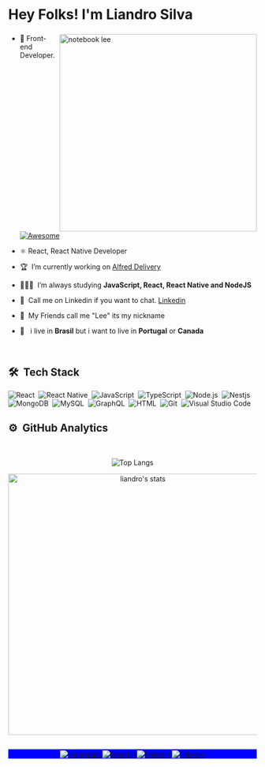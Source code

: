 <h1 align="left">Hey Folks! I'm Liandro Silva</h1>
<h3 align="left"></h3>
</p>

<img src="https://raw.githubusercontent.com/MicaelliMedeiros/micaellimedeiros/master/image/computer-illustration.png" min-width="400px" max-width="400px" width="400px" align="right" alt="notebook lee">

- 🍎&nbsp;Front-end Developer. [![Awesome](https://cdn.rawgit.com/sindresorhus/awesome/d7305f38d29fed78fa85652e3a63e154dd8e8829/media/badge.svg)](https://github.com/sorrycc/awesome-javascript/)
- ⚛&nbsp;React, React Native Developer
- 🏆 &nbsp;I’m currently working on [Alfred Delivery](https://www.alfreddelivery.com/)

- 👨🏻‍💻&nbsp; I’m always studying **JavaScript, React, React Native and NodeJS**

- 💬&nbsp; Call me on Linkedin if you want to chat. [Linkedin](https://www.linkedin.com/in/liandrowesley)

- 💬&nbsp; My Friends call me "Lee" its my nickname

- 🚀 &nbsp; i live in **Brasil** but i want to live in **Portugal** or **Canada**


<br>

## 🛠 &nbsp;Tech Stack

![React](https://img.shields.io/badge/-React-05122A?style=for-the-badge&logo=react)&nbsp;
![React Native](https://img.shields.io/badge/React_Native-05122A?style=for-the-badge&logo=react&logoColor=61DAFB)&nbsp;
![JavaScript](https://img.shields.io/badge/-JavaScript-05122A?style=for-the-badge&logo=javascript)&nbsp;
![TypeScript](https://img.shields.io/badge/-TypeScript-05122A?style=for-the-badge&logo=typescript)&nbsp;
![Node.js](https://img.shields.io/badge/-NodeJS-05122A?style=for-the-badge&logo=node.js)&nbsp;
![Nestjs](https://img.shields.io/badge/-NestJS-05122A?style=for-the-badge&logo=nestjs)&nbsp;
![MongoDB](https://img.shields.io/badge/-MongoDB-05122A?style=for-the-badge&logo=mongodb)&nbsp;
![MySQL](https://img.shields.io/badge/-MySQL-05122A?style=for-the-badge&logo=mysql)&nbsp;
![GraphQL](https://img.shields.io/badge/-GraphQL-05122A?style=for-the-badge&logo=graphql)&nbsp;
![HTML](https://img.shields.io/badge/-HTML-05122A?style=for-the-badge&logo=HTML5)&nbsp;
![Git](https://img.shields.io/badge/-Git-05122A?style=for-the-badge&logo=git)&nbsp;
![Visual Studio Code](https://img.shields.io/badge/-VS%20Code-05122A?style=for-the-badge&logo=visual-studio-code&logoColor=007ACC)&nbsp;

## ⚙️ &nbsp;GitHub Analytics

<br>

<center>

![Top Langs](https://github-readme-stats.vercel.app/api/top-langs/?username=liandro-wesley&layout=compact&theme=ayu-mirage&hide_border=true&langs_count=8)

<img width="530em" src="https://github-readme-stats.vercel.app/api?username=liandro-wesley&show_icons=true&theme=nightowl" alt="liandro's stats"/>
</center>

##

<p align="center" style="background:blue">
  <a href="https://www.instagram.com/liandro__wesley/" target="_blank">
 <img align="center" src="https://img.shields.io/badge/-Instagram-05122A?style=for-the-badge&logo=instagram" alt="instagram"/>
</a>
<a href="https://linkedin.com/in/liandrowesley" target="_blank">
  <img align="center" src="https://img.shields.io/badge/LinkedIn-05122A?style=for-the-badge&logo=linkedin" alt="linkedin"/>
</a>
  <a href="https://blogv2.liandrowesley.dev/" target="_blank">
  <img align="center" src="https://img.shields.io/badge/My Blog-05122A?style=for-the-badge&logo=site" alt="linkedin"/>
</a>
  </a>
  <a href="https://play.google.com/store/apps/developer?id=Liandro+Wesley" target="_blank">
  <img align="center" src="https://img.shields.io/badge/Published Apps-05122A?style=for-the-badge&logo=app" alt="linkedin"/>
</a>
</p>
